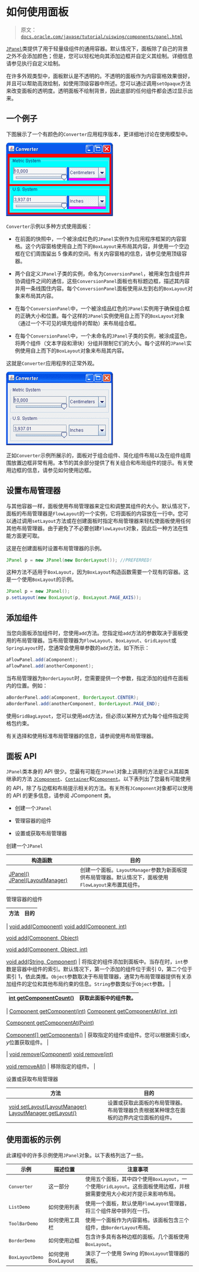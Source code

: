 # 如何使用面板

> 原文：[`docs.oracle.com/javase/tutorial/uiswing/components/panel.html`](https://docs.oracle.com/javase/tutorial/uiswing/components/panel.html)

[`JPanel`](https://docs.oracle.com/javase/8/docs/api/javax/swing/JPanel.html)类提供了用于轻量级组件的通用容器。默认情况下，面板除了自己的背景之外不会添加颜色；但是，您可以轻松地向其添加边框并自定义其绘制。详细信息请参见执行自定义绘制。

在许多外观类型中，面板默认是不透明的。不透明的面板作为内容窗格效果很好，并且可以帮助高效绘制，如使用顶级容器中所述。您可以通过调用`setOpaque`方法来改变面板的透明度。透明面板不绘制背景，因此底部的任何组件都会透过显示出来。

## 一个例子

下图展示了一个有颜色的`Converter`应用程序版本，更详细地讨论在使用模型中。

![Colorful Converter](img/d6c173d821021cf9f82b416f983ab5bc.png)

`Converter`示例以多种方式使用面板：

+   在前面的快照中，一个被涂成红色的`JPanel`实例作为应用程序框架的内容窗格。这个内容窗格使用自上而下的`BoxLayout`来布局其内容，并使用一个空边框在它们周围留出 5 像素的空间。有关内容窗格的信息，请参见使用顶级容器。

+   两个自定义`JPanel`子类的实例，命名为`ConversionPanel`，被用来包含组件并协调组件之间的通信，这些`ConversionPanel`面板也有标题边框，描述其内容并用一条线围住内容。每个`ConversionPanel`面板使用从左到右的`BoxLayout`对象来布局其内容。

+   在每个`ConversionPanel`中，一个被涂成品红色的`JPanel`实例用于确保组合框的正确大小和位置。每个这样的`JPanel`实例使用自上而下的`BoxLayout`对象（通过一个不可见的填充组件的帮助）来布局组合框。

+   在每个`ConversionPanel`中，一个未命名的`JPanel`子类的实例，被涂成蓝色，将两个组件（文本字段和滑块）分组并限制它们的大小。每个这样的`JPanel`实例使用自上而下的`BoxLayout`对象来布局其内容。

这就是`Converter`应用程序的正常外观。

![Normal Converter](img/94f6458d5ed6bedaf2e380fdf4430b56.png)

正如`Converter`示例所展示的，面板对于组合组件、简化组件布局以及在组件组周围放置边框非常有用。本节的其余部分提供了有关组合和布局组件的提示。有关使用边框的信息，请参见如何使用边框。

## 设置布局管理器

与其他容器一样，面板使用布局管理器来定位和调整其组件的大小。默认情况下，面板的布局管理器是`FlowLayout`的一个实例，它将面板的内容放在一行中。您可以通过调用`setLayout`方法或在创建面板时指定布局管理器来轻松使面板使用任何其他布局管理器。由于避免了不必要创建`FlowLayout`对象，因此后一种方法在性能方面更可取。

这是在创建面板时设置布局管理器的示例。

```java
JPanel p = new JPanel(new BorderLayout()); //PREFERRED!

```

这种方法不适用于`BoxLayout`，因为`BoxLayout`构造函数需要一个现有的容器。这是一个使用`BoxLayout`的示例。

```java
JPanel p = new JPanel();
p.setLayout(new BoxLayout(p, BoxLayout.PAGE_AXIS));

```

## 添加组件

当您向面板添加组件时，您使用`add`方法。您指定给`add`方法的参数取决于面板使用的布局管理器。当布局管理器为`FlowLayout`、`BoxLayout`、`GridLayout`或`SpringLayout`时，您通常会使用单参数的`add`方法，如下所示：

```java
aFlowPanel.add(aComponent);
aFlowPanel.add(anotherComponent);

```

当布局管理器为`BorderLayout`时，您需要提供一个参数，指定添加的组件在面板内的位置。例如：

```java
aBorderPanel.add(aComponent, BorderLayout.CENTER);
aBorderPanel.add(anotherComponent, BorderLayout.PAGE_END);

```

使用`GridBagLayout`，您可以使用`add`方法，但必须以某种方式为每个组件指定网格包约束。

有关选择和使用标准布局管理器的信息，请参阅使用布局管理器。

## 面板 API

`JPanel`类本身的 API 很少。您最有可能在`JPanel`对象上调用的方法是它从其超类继承的方法  [`JComponent`](https://docs.oracle.com/javase/8/docs/api/javax/swing/JComponent.html)、[`Container`](https://docs.oracle.com/javase/8/docs/api/java/awt/Container.html)和[`Component`](https://docs.oracle.com/javase/8/docs/api/java/awt/Component.html)。以下表列出了您最有可能使用的 API，除了与边框和布局提示相关的方法。有关所有`JComponent`对象都可以使用的 API 的更多信息，请参阅 JComponent 类。

+   创建一个`JPanel`

+   管理容器的组件

+   设置或获取布局管理器

创建一个`JPanel`

| 构造函数 | 目的 |
| --- | --- |
| [JPanel()](https://docs.oracle.com/javase/8/docs/api/javax/swing/JPanel.html#JPanel--) [JPanel(LayoutManager)](https://docs.oracle.com/javase/8/docs/api/javax/swing/JPanel.html#JPanel-java.awt.LayoutManager-) | 创建一个面板。`LayoutManager`参数为新面板提供布局管理器。默认情况下，面板使用`FlowLayout`来布置其组件。 |

管理容器的组件

| 方法 | 目的 |
| --- | --- |

| [void add(Component)](https://docs.oracle.com/javase/8/docs/api/java/awt/Container.html#add-java.awt.Component-) [void add(Component, int)](https://docs.oracle.com/javase/8/docs/api/java/awt/Container.html#add-java.awt.Component-int-)

[void add(Component, Object)](https://docs.oracle.com/javase/8/docs/api/java/awt/Container.html#add-java.awt.Component-java.lang.Object-)

[void add(Component, Object, int)](https://docs.oracle.com/javase/8/docs/api/java/awt/Container.html#add-java.awt.Component-java.lang.Object-int-)

[void add(String, Component)](https://docs.oracle.com/javase/8/docs/api/java/awt/Container.html#add-java.lang.String-java.awt.Component-) | 将指定的组件添加到面板中。当存在时，`int`参数是容器中组件的索引。默认情况下，第一个添加的组件位于索引 0，第二个位于索引 1，依此类推。`Object`参数取决于布局管理器，通常为布局管理器提供有关添加组件的定位和其他布局约束的信息。`String`参数类似于`Object`参数。 |

| [int getComponentCount()](https://docs.oracle.com/javase/8/docs/api/java/awt/Container.html#getComponentCount--) | 获取此面板中的组件数。 |
| --- | --- |

| [Component getComponent(int)](https://docs.oracle.com/javase/8/docs/api/java/awt/Container.html#getComponent-int-) [Component getComponentAt(int, int)](https://docs.oracle.com/javase/8/docs/api/java/awt/Container.html#getComponentAt-int-int-)

[Component getComponentAt(Point)](https://docs.oracle.com/javase/8/docs/api/java/awt/Container.html#getComponentAt-java.awt.Point-)

[Component[] getComponents()](https://docs.oracle.com/javase/8/docs/api/java/awt/Container.html#getComponents--) | 获取指定的组件或组件。您可以根据索引或*x, y*位置获取组件。 |

| [void remove(Component)](https://docs.oracle.com/javase/8/docs/api/java/awt/Container.html#remove-java.awt.Component-) [void remove(int)](https://docs.oracle.com/javase/8/docs/api/java/awt/Container.html#remove-int-)

[void removeAll()](https://docs.oracle.com/javase/8/docs/api/java/awt/Container.html#removeAll--) | 移除指定的组件。 |

设置或获取布局管理器

| 方法 | 目的 |
| --- | --- |
| [void setLayout(LayoutManager)](https://docs.oracle.com/javase/8/docs/api/java/awt/Container.html#setLayout-java.awt.LayoutManager-) [LayoutManager getLayout()](https://docs.oracle.com/javase/8/docs/api/java/awt/Container.html#getLayout--) | 设置或获取此面板的布局管理器。布局管理器负责根据某种理念在面板的边界内定位面板的组件。 |

## 使用面板的示例

此课程中的许多示例使用`JPanel`对象。以下表格列出了一些。

| 示例 | 描述位置 | 注意事项 |
| --- | --- | --- |
| `Converter` | 这一部分 | 使用五个面板，其中四个使用`BoxLayout`，一个使用`GridLayout`。这些面板使用边框，并根据需要使用大小和对齐提示来影响布局。 |
| `ListDemo` | 如何使用列表 | 使用一个面板，默认使用`FlowLayout`管理器，将三个组件居中排列在一行。 |
| `ToolBarDemo` | 如何使用工具栏 | 使用一个面板作为内容窗格。该面板包含三个组件，由`BorderLayout`布局。 |
| `BorderDemo` | 如何使用边框 | 包含许多具有各种边框的面板。几个面板使用`BoxLayout`。 |
| `BoxLayoutDemo` | 如何使用 BoxLayout | 演示了一个使用 Swing 的`BoxLayout`管理器的面板。 |
